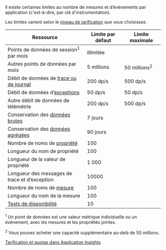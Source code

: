 Il existe certaines limites au nombre de mesures et d’événements par application (c'est-à-dire, par clé d'instrumentation).

Les limites varient selon le [niveau de tarification](https://azure.microsoft.com/pricing/details/application-insights/) que vous choisissez.

**Ressource** | **Limite par défaut** | **Limite maximale**
-------- | ------------- | -------------
Points de données de session<sup>1</sup> par mois | illimitée | 
Autres points de données par mois | 5 millions | 50 millions<sup>2</sup>
Débit de données de [trace ou de journal](../articles/application-insights/app-insights-search-diagnostic-logs.md) | 200 dp/s | 500 dp/s
Débit de données d’[exceptions](../articles/application-insights/app-insights-asp-net-exceptions.md) | 50 dp/s | 50 dp/s
Autre débit de données de télémétrie | 200 dp/s | 500 dp/s
Conservation des [données brutes](../articles/application-insights/app-insights-diagnostic-search.md) | 7 jours
Conservation des [données agrégées](../articles/application-insights/app-insights-metrics-explorer.md) | 90 jours
Nombre de noms de [propriété](../articles/application-insights/app-insights-api-custom-events-metrics.md#properties) | 100 |
Longueur du nom de propriété | 100 | 
Longueur de la valeur de propriété | 1 000 | 
Longueur des messages de trace et d’exception | 10000 |
Nombre de noms de [mesure](../articles/application-insights/app-insights-api-custom-events-metrics.md#properties) | 100 |
Longueur du nom de la mesure | 100 | 
[Tests de disponibilité](../articles/application-insights/app-insights-monitor-web-app-availability.md) | 10 | 

<sup>1</sup> Un point de données est une valeur métrique individuelle ou un événement, avec les mesures et les propriétés jointes.

<sup>2</sup> Vous pouvez acheter une capacité supplémentaire au-delà de 50 millions.
 
[Tarification et quotas dans Application Insights](../articles/application-insights/app-insights-pricing.md)

<!---HONumber=AcomDC_0427_2016-->